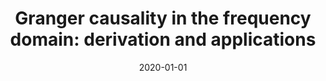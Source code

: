 ---
title: "Granger causality in the frequency domain: derivation and applications"
collection: publications
permalink: /publication/2020-01-01-Granger-causality-in-the-frequency-domain-derivation-and-applications
date: 2020-01-01
venue: 'Rev. Bras. Ensino Fis.'
paperurl: 'https://dx.doi.org/10.1590/1806-9126-rbef-2020-0007'
citation: ' Vinicius Lima,  Fernanda Dellajustina,  Renan Shimoura,  <u>Mauricio Girardi-Schappo</u>,  Nilton Kamiji,  Rodrigo Pena,  Antonio Roque, &quot;Granger causality in the frequency domain: derivation and applications.&quot; Rev. Bras. Ensino Fis., 2020.'
---
